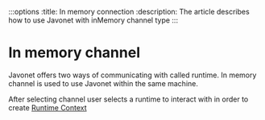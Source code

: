 :::options
:title: In memory connection
:description: The article describes how to use Javonet with inMemory channel type
:::

# In memory channel

Javonet offers two ways of communicating with called runtime. In memory channel is used to use Javonet within the same machine.

After selecting channel user selects a runtime to interact with in order to create [Runtime Context](https://www.javonet.com/guides/v2/`{calling_technology}`/`{called_technology}`/foundations/runtime-context.md)